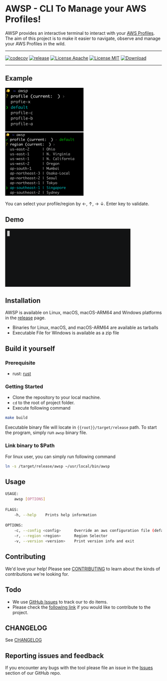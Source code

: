 # AWSP - CLI To Manage your AWS Profiles!

AWSP provides an interactive terminal to interact with your [AWS Profiles](https://docs.aws.amazon.com/cli/latest/userguide/cli-configure-profiles.html). The aim of this project is to make it easier to navigate, observe and manage your AWS Profiles in the wild.

---
[![codecov](https://codecov.io/gh/kubeopsskills/awsp/branch/beta/graph/badge.svg?token=5VBFYN3BBH)](https://codecov.io/gh/kubeopsskills/awsp)
[![release](https://img.shields.io/github/v/release/kubeopsskills/awsp?logo=awsp)](https://github.com/kubeopsskills/awsp/releases)
[![License Apache](https://img.shields.io/badge/License-Apache%202.0-blue.svg)](https://github.com/kubeopsskills/awsp/blob/beta/LICENSE-APACHE)
[![License MIT](https://img.shields.io/badge/license-MIT-green?label=License)](https://github.com/kubeopsskills/awsp/blob/beta/LICENSE-MIT)
[![Download](https://img.shields.io/github/downloads/kubeopsskills/awsp/total)](https://github.com/kubeopsskills/awsp/releases)

---

## Example

<img src="./assets/images/select-profile.png" width="50%">
<img src="./assets/images/select-region.png" width="50%">

You can select your profile/region by ←, ↑, → ↓. Enter key to validate.

## Demo

<img src="./assets/images/demo.gif"  width="80%">

## Installation

AWSP is available on Linux, macOS, macOS-ARM64 and Windows platforms in the [release](https://github.com/kubeopsskills/awsp/releases) page.

- Binaries for Linux, macOS, and macOS-ARM64 are available as tarballs
- Executable File for Windows is available as a zip file

## Build it yourself

### Prerequisite

- rust: [rust](https://www.rust-lang.org/tools/install)

### Getting Started

- Clone the repository to your local machine.
- `cd` to the root of project folder.
- Execute following command

```bash
make build
```

Executable binary file will locate in `{{root}}/target/release` path. To start the program, simply run `awsp` binary file.

### Link binary to $Path

For linux user, you can simply run following command

```bash
ln -s /target/release/awsp ~/usr/local/bin/awsp
```

## Usage

```bash
USAGE:
    awsp [OPTIONS]

FLAGS:
    -h, --help    Prints help information

OPTIONS:
    -c, --config <config>      Override an aws configuration file (default = ~/.aws/config)
    -r, --region <region>      Region Selector
    -v, --version <version>    Print version info and exit
```

## Contributing

We'd love your help! Please see [CONTRIBUTING][contrib] to learn about the
kinds of contributions we're looking for.

## Todo

- We use [GitHub Issues][github-issue] to track our to do items.
- Please check the [following link][follow] if you would like to contribute to the project.

## CHANGELOG

See [CHANGELOG][changelog]

## Reporting issues and feedback

If you encounter any bugs with the tool please file an issue in the [Issues](https://github.com/kubeopsskills/awsp/issues) section of our GitHub repo.

[contrib]: ./CONTRIBUTING.md
[follow]: ./CONTRIBUTING.md
[changelog]: ./CHANGELOG.md
[github-issue]: https://github.com/kubeopsskills/awsp/issues/new